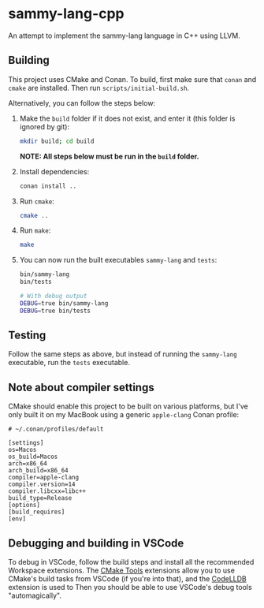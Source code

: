 # sammy-lang-cpp

An attempt to implement the sammy-lang language in C++ using LLVM.

## Building

This project uses CMake and Conan. To build, first make sure that `conan` and `cmake` are installed. Then run `scripts/initial-build.sh`.

Alternatively, you can follow the steps below:

1. Make the `build` folder if it does not exist, and enter it (this folder is ignored by git):
   ```sh
   mkdir build; cd build
   ```
   **NOTE: All steps below must be run in the `build` folder.**
2. Install dependencies:
   ```sh
   conan install ..
   ```
3. Run `cmake`:
   ```sh
   cmake ..
   ```
4. Run `make`:
   ```sh
   make
   ```
5. You can now run the built executables `sammy-lang` and `tests`:

   ```sh
   bin/sammy-lang
   bin/tests

   # With debug output
   DEBUG=true bin/sammy-lang
   DEBUG=true bin/tests
   ```

## Testing

Follow the same steps as above, but instead of running the `sammy-lang` executable, run the `tests` executable.

## Note about compiler settings

CMake should enable this project to be built on various platforms, but I've only built it on my MacBook using a generic `apple-clang` Conan profile:

```
# ~/.conan/profiles/default

[settings]
os=Macos
os_build=Macos
arch=x86_64
arch_build=x86_64
compiler=apple-clang
compiler.version=14
compiler.libcxx=libc++
build_type=Release
[options]
[build_requires]
[env]
```

## Debugging and building in VSCode

To debug in VSCode, follow the build steps and install all the recommended Workspace extensions. The [CMake Tools](https://marketplace.visualstudio.com/items?itemName=ms-vscode.cmake-tools) extensions allow you to use CMake's build tasks from VSCode (if you're into that), and the [CodeLLDB](https://marketplace.visualstudio.com/items?itemName=vadimcn.vscode-lldb) extension is used to Then you should be able to use VSCode's debug tools "automagically".

